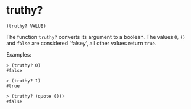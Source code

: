 # truthy?

`(truthy? VALUE)`

The function `truthy?` converts its argument to a boolean. The values
`0`, `()` and `false` are considered 'falsey', all other values return
`true`.

Examples:

    > (truthy? 0)
    #false

    > (truthy? 1)
    #true

    > (truthy? (quote ()))
    #false
